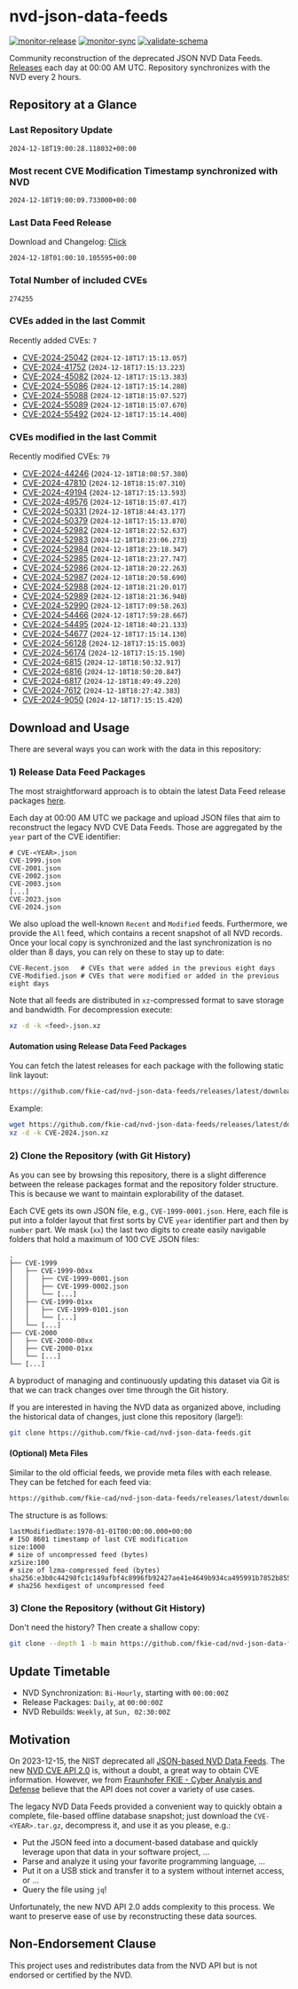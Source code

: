 # nvd-json-data-feeds

[![monitor-release](https://github.com/fkie-cad/nvd-json-data-feeds/actions/workflows/monitor_release.yml/badge.svg)](https://github.com/fkie-cad/nvd-json-data-feeds/actions/workflows/monitor_release.yml)
[![monitor-sync](https://github.com/fkie-cad/nvd-json-data-feeds/actions/workflows/monitor_sync.yml/badge.svg)](https://github.com/fkie-cad/nvd-json-data-feeds/actions/workflows/monitor_sync.yml)
[![validate-schema](https://github.com/fkie-cad/nvd-json-data-feeds/actions/workflows/validate_schema.yml/badge.svg)](https://github.com/fkie-cad/nvd-json-data-feeds/actions/workflows/validate_schema.yml)

Community reconstruction of the deprecated JSON NVD Data Feeds.
[Releases](https://github.com/fkie-cad/nvd-json-data-feeds/releases/latest) each day at 00:00 AM UTC.
Repository synchronizes with the NVD every 2 hours.

## Repository at a Glance

### Last Repository Update

```plain
2024-12-18T19:00:28.118032+00:00
```

### Most recent CVE Modification Timestamp synchronized with NVD

```plain
2024-12-18T19:00:09.733000+00:00
```

### Last Data Feed Release

Download and Changelog: [Click](https://github.com/fkie-cad/nvd-json-data-feeds/releases/latest)

```plain
2024-12-18T01:00:10.105595+00:00
```

### Total Number of included CVEs

```plain
274255
```

### CVEs added in the last Commit

Recently added CVEs: `7`

- [CVE-2024-25042](CVE-2024/CVE-2024-250xx/CVE-2024-25042.json) (`2024-12-18T17:15:13.057`)
- [CVE-2024-41752](CVE-2024/CVE-2024-417xx/CVE-2024-41752.json) (`2024-12-18T17:15:13.223`)
- [CVE-2024-45082](CVE-2024/CVE-2024-450xx/CVE-2024-45082.json) (`2024-12-18T17:15:13.383`)
- [CVE-2024-55086](CVE-2024/CVE-2024-550xx/CVE-2024-55086.json) (`2024-12-18T17:15:14.280`)
- [CVE-2024-55088](CVE-2024/CVE-2024-550xx/CVE-2024-55088.json) (`2024-12-18T18:15:07.527`)
- [CVE-2024-55089](CVE-2024/CVE-2024-550xx/CVE-2024-55089.json) (`2024-12-18T18:15:07.670`)
- [CVE-2024-55492](CVE-2024/CVE-2024-554xx/CVE-2024-55492.json) (`2024-12-18T17:15:14.400`)


### CVEs modified in the last Commit

Recently modified CVEs: `79`

- [CVE-2024-44246](CVE-2024/CVE-2024-442xx/CVE-2024-44246.json) (`2024-12-18T18:08:57.380`)
- [CVE-2024-47810](CVE-2024/CVE-2024-478xx/CVE-2024-47810.json) (`2024-12-18T18:15:07.310`)
- [CVE-2024-49194](CVE-2024/CVE-2024-491xx/CVE-2024-49194.json) (`2024-12-18T17:15:13.593`)
- [CVE-2024-49576](CVE-2024/CVE-2024-495xx/CVE-2024-49576.json) (`2024-12-18T18:15:07.417`)
- [CVE-2024-50331](CVE-2024/CVE-2024-503xx/CVE-2024-50331.json) (`2024-12-18T18:44:43.177`)
- [CVE-2024-50379](CVE-2024/CVE-2024-503xx/CVE-2024-50379.json) (`2024-12-18T17:15:13.870`)
- [CVE-2024-52982](CVE-2024/CVE-2024-529xx/CVE-2024-52982.json) (`2024-12-18T18:22:52.637`)
- [CVE-2024-52983](CVE-2024/CVE-2024-529xx/CVE-2024-52983.json) (`2024-12-18T18:23:06.273`)
- [CVE-2024-52984](CVE-2024/CVE-2024-529xx/CVE-2024-52984.json) (`2024-12-18T18:23:18.347`)
- [CVE-2024-52985](CVE-2024/CVE-2024-529xx/CVE-2024-52985.json) (`2024-12-18T18:23:27.747`)
- [CVE-2024-52986](CVE-2024/CVE-2024-529xx/CVE-2024-52986.json) (`2024-12-18T18:20:22.263`)
- [CVE-2024-52987](CVE-2024/CVE-2024-529xx/CVE-2024-52987.json) (`2024-12-18T18:20:58.690`)
- [CVE-2024-52988](CVE-2024/CVE-2024-529xx/CVE-2024-52988.json) (`2024-12-18T18:21:20.017`)
- [CVE-2024-52989](CVE-2024/CVE-2024-529xx/CVE-2024-52989.json) (`2024-12-18T18:21:36.940`)
- [CVE-2024-52990](CVE-2024/CVE-2024-529xx/CVE-2024-52990.json) (`2024-12-18T17:09:58.263`)
- [CVE-2024-54466](CVE-2024/CVE-2024-544xx/CVE-2024-54466.json) (`2024-12-18T17:59:28.667`)
- [CVE-2024-54495](CVE-2024/CVE-2024-544xx/CVE-2024-54495.json) (`2024-12-18T18:40:21.133`)
- [CVE-2024-54677](CVE-2024/CVE-2024-546xx/CVE-2024-54677.json) (`2024-12-18T17:15:14.130`)
- [CVE-2024-56128](CVE-2024/CVE-2024-561xx/CVE-2024-56128.json) (`2024-12-18T17:15:15.003`)
- [CVE-2024-56174](CVE-2024/CVE-2024-561xx/CVE-2024-56174.json) (`2024-12-18T17:15:15.190`)
- [CVE-2024-6815](CVE-2024/CVE-2024-68xx/CVE-2024-6815.json) (`2024-12-18T18:50:32.917`)
- [CVE-2024-6816](CVE-2024/CVE-2024-68xx/CVE-2024-6816.json) (`2024-12-18T18:50:20.847`)
- [CVE-2024-6817](CVE-2024/CVE-2024-68xx/CVE-2024-6817.json) (`2024-12-18T18:49:49.220`)
- [CVE-2024-7612](CVE-2024/CVE-2024-76xx/CVE-2024-7612.json) (`2024-12-18T18:27:42.383`)
- [CVE-2024-9050](CVE-2024/CVE-2024-90xx/CVE-2024-9050.json) (`2024-12-18T17:15:15.420`)


## Download and Usage

There are several ways you can work with the data in this repository:

### 1) Release Data Feed Packages

The most straightforward approach is to obtain the latest Data Feed release packages [here](https://github.com/fkie-cad/nvd-json-data-feeds/releases/latest).

Each day at 00:00 AM UTC we package and upload JSON files that aim to reconstruct the legacy NVD CVE Data Feeds.
Those are aggregated by the `year` part of the CVE identifier:

```
# CVE-<YEAR>.json
CVE-1999.json
CVE-2001.json
CVE-2002.json
CVE-2003.json
[...]
CVE-2023.json
CVE-2024.json
```

We also upload the well-known `Recent` and `Modified` feeds.
Furthermore, we provide the `All` feed, which contains a recent snapshot of all NVD records.
Once your local copy is synchronized and the last synchronization is no older than 8 days, you can rely on these to stay up to date:

```plain
CVE-Recent.json   # CVEs that were added in the previous eight days
CVE-Modified.json # CVEs that were modified or added in the previous eight days
```

Note that all feeds are distributed in `xz`-compressed format to save storage and bandwidth.
For decompression execute:

```sh
xz -d -k <feed>.json.xz
```

#### Automation using Release Data Feed Packages

You can fetch the latest releases for each package with the following static link layout:

```sh
https://github.com/fkie-cad/nvd-json-data-feeds/releases/latest/download/CVE-<YEAR>.json.xz
```

Example:

```sh
wget https://github.com/fkie-cad/nvd-json-data-feeds/releases/latest/download/CVE-2024.json.xz
xz -d -k CVE-2024.json.xz
```

### 2) Clone the Repository (with Git History)

As you can see by browsing this repository, there is a slight difference between the release packages format and the repository folder structure.
This is because we want to maintain explorability of the dataset.

Each CVE gets its own JSON file, e.g., `CVE-1999-0001.json`.
Here, each file is put into a folder layout that first sorts by CVE `year` identifier part and then by `number` part.
We mask (`xx`) the last two digits to create easily navigable folders that hold a maximum of 100 CVE JSON files:

```plain
.
├── CVE-1999
│   ├── CVE-1999-00xx
│   │   ├── CVE-1999-0001.json
│   │   ├── CVE-1999-0002.json
│   │   └── [...]
│   ├── CVE-1999-01xx
│   │   ├── CVE-1999-0101.json
│   │   └── [...]
│   └── [...]
├── CVE-2000
│   ├── CVE-2000-00xx
│   ├── CVE-2000-01xx
│   └── [...]
└── [...]
```

A byproduct of managing and continuously updating this dataset via Git is that we can track changes over time through the Git history.

If you are interested in having the NVD data as organized above, including the historical data of changes, just clone this repository (large!):

```sh
git clone https://github.com/fkie-cad/nvd-json-data-feeds.git
```

#### (Optional) Meta Files

Similar to the old official feeds, we provide meta files with each release. They can be fetched for each feed via:

```sh
https://github.com/fkie-cad/nvd-json-data-feeds/releases/latest/download/CVE-<YEAR>.meta
```

The structure is as follows:

```plain
lastModifiedDate:1970-01-01T00:00:00.000+00:00                          # ISO 8601 timestamp of last CVE modification
size:1000                                                               # size of uncompressed feed (bytes)
xzSize:100                                                              # size of lzma-compressed feed (bytes)
sha256:e3b0c44298fc1c149afbf4c8996fb92427ae41e4649b934ca495991b7852b855 # sha256 hexdigest of uncompressed feed
```

### 3) Clone the Repository (without Git History)

Don't need the history? Then create a shallow copy:

```sh
git clone --depth 1 -b main https://github.com/fkie-cad/nvd-json-data-feeds.git
```


## Update Timetable

* NVD Synchronization: `Bi-Hourly`, starting with `00:00:00Z`
* Release Packages: `Daily`, at `00:00:00Z`
* NVD Rebuilds: `Weekly`, at `Sun, 02:30:00Z`


## Motivation

On 2023-12-15, the NIST deprecated all [JSON-based NVD Data Feeds](https://nvd.nist.gov/vuln/data-feeds#divRetirementBanner-1).
The new [NVD CVE API 2.0](https://nvd.nist.gov/developers/vulnerabilities) is, without a doubt, a great way to obtain CVE information.
However, we from [Fraunhofer FKIE - Cyber Analysis and Defense](https://www.fkie.fraunhofer.de/en/departments/cad.html) believe that the API does not cover a variety of use cases.

The legacy NVD Data Feeds provided a convenient way to quickly obtain a complete, file-based offline database snapshot; just download the `CVE-<YEAR>.tar.gz`, decompress it, and use it as you please, e.g.:

- Put the JSON feed into a document-based database and quickly leverage upon that data in your software project, ...
- Parse and analyze it using your favorite programming language, ...
- Put it on a USB stick and transfer it to a system without internet access, or ...
- Query the file using `jq`!

Unfortunately, the new NVD API 2.0 adds complexity to this process.
We want to preserve ease of use by reconstructing these data sources.

## Non-Endorsement Clause

This project uses and redistributes data from the NVD API but is not endorsed or certified by the NVD.
